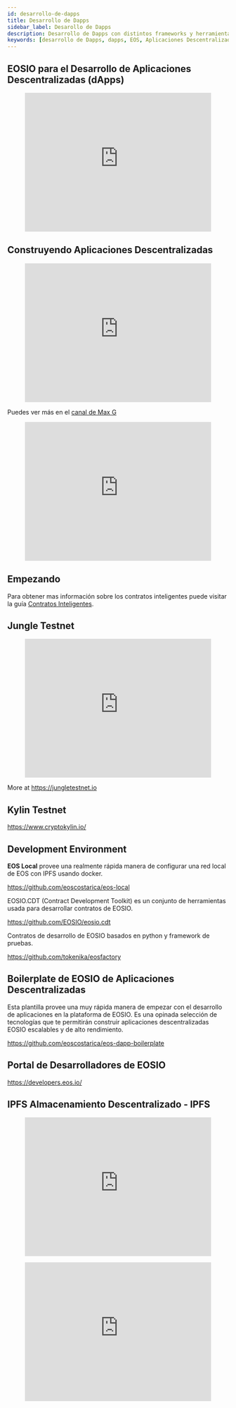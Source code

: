 ```yaml
---
id: desarrollo-de-dapps
title: Desarrollo de Dapps
sidebar_label: Desarollo de Dapps
description: Desarrollo de Dapps con distintos frameworks y herramientas
keywords: [desarrollo de Dapps, dapps, EOS, Aplicaciones Descentralizadas, EOSIO, Qué es Dapps, Para qué sirve Dapps]
---
```


## EOSIO para el Desarrollo de Aplicaciones Descentralizadas (dApps)

<figure class="video_container">
  <iframe width="100%" height="315" src="https://www.youtube.com/embed/E3Tx2DseLGE" frameborder="0" allowfullscreen="true"> </iframe>
</figure>

## Construyendo Aplicaciones Descentralizadas

<figure class="video_container">
  <iframe width="100%" height="315" src="https://www.youtube.com/embed/J0SYv-GC3R0" frameborder="0" allowfullscreen="true"> </iframe>
</figure>

Puedes ver más en el [canal de Max G](https://www.youtube.com/user/apexmaxable/videos)

<figure class="video_container">
  <iframe width="100%" height="315" src="https://www.youtube.com/embed/4OmQ7Ow9baI" frameborder="0" allowfullscreen="true"> </iframe>
</figure>

## Empezando

Para obtener mas información sobre los contratos inteligentes puede visitar la guía [Contratos Inteligentes](https://guias.eoscostarica.io/docs/aprender-eosio/contratos-inteligentes). 

## Jungle Testnet

<figure class="video_container">
  <iframe width="100%" height="315" src="https://www.youtube.com/embed/s3EM3Hw1S8I" frameborder="0" allowfullscreen="true"> </iframe>
</figure>

More at https://jungletestnet.io

## Kylin Testnet

https://www.cryptokylin.io/

## Development Environment

**EOS Local** provee una realmente rápida manera de configurar una red local de EOS con IPFS usando docker.

https://github.com/eoscostarica/eos-local

EOSIO.CDT (Contract Development Toolkit) es un conjunto de herramientas usada para desarrollar contratos de EOSIO.

https://github.com/EOSIO/eosio.cdt 

Contratos de desarrollo de EOSIO basados en python y framework de pruebas.

https://github.com/tokenika/eosfactory

## Boilerplate de EOSIO de Aplicaciones Descentralizadas

Esta plantilla provee una muy rápida manera de empezar con el desarrollo de aplicaciones en la plataforma de EOSIO. Es una opinada selección de tecnologías que te permitirán construir aplicaciones descentralizadas EOSIO escalables y de alto rendimiento.

https://github.com/eoscostarica/eos-dapp-boilerplate 

## Portal de Desarrolladores de EOSIO

https://developers.eos.io/

## IPFS Almacenamiento Descentralizado - IPFS

<figure class="video_container">
  <iframe width="100%" height="315" src="https://www.youtube.com/embed/5Uj6uR3fp-U" frameborder="0" allowfullscreen="true"> </iframe>
</figure>

<figure class="video_container">
  <iframe width="100%" height="315" src="https://www.youtube.com/embed/HUVmypx9HGI" frameborder="0" allowfullscreen="true"> </iframe>
</figure>